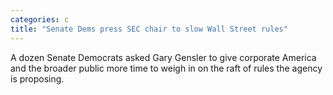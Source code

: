 ```yaml
---
categories: c
title: "Senate Dems press SEC chair to slow Wall Street rules"
---
```

A dozen Senate Democrats asked Gary Gensler to give corporate America and the broader public more time to weigh in on the raft of rules the agency is proposing.
